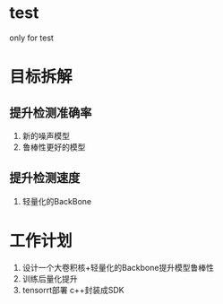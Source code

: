 # test
only for test

# 目标拆解

## 提升检测准确率
1. 新的噪声模型
2. 鲁棒性更好的模型


## 提升检测速度
1. 轻量化的BackBone


# 工作计划
1. 设计一个大卷积核+轻量化的Backbone提升模型鲁棒性
2. 训练后量化提升
3. tensorrt部署 c++封装成SDK
